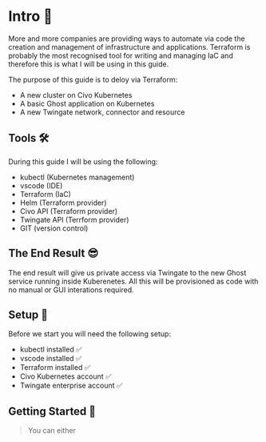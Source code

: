 # Intro 👋

More and more companies are providing ways to automate via code the creation and management of infrastructure and applications. Terraform is probably the most recognised tool for writing and managing IaC and therefore this is what I will be using in this guide. 

The purpose of this guide is to deloy via Terraform:

* A new cluster on Civo Kubernetes
* A basic Ghost application on Kubernetes
* A new Twingate network, connector and resource 

## Tools 🛠

During this guide I will be using the following:

* kubectl (Kubernetes management)
* vscode (IDE)
* Terraform (IaC)
* Helm (Terraform provider)
* Civo API (Terraform provider)
* Twingate API (Terrform provider)
* GIT (version control)

## The End Result 😎
The end result will give us private access via Twingate to the new Ghost service running inside Kuberenetes. All this will be provisioned as code with no manual or GUI interations required.

## Setup 💪

Before we start you will need the following setup:

* kubectl installed ✅ 
* vscode installed ✅
* Terraform installed ✅
* Civo Kubernetes account ✅
* Twingate enterprise account ✅

## Getting Started 🏁

> You can either 

